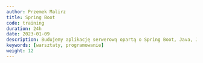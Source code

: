 ```yaml
---
author: Przemek Malirz
title: Spring Boot
code: training
duration: 24h
date: 2023-01-09
description: Budujemy aplikację serwerową opartą o Spring Boot, Java, JPA / Cosmos DB, REST / GraphQL. Zwrócimy uwagę na wymagania niefunkcjonalne oraz dobre praktykami dbania o jakość kodu, testowania i wdrażania aplikacji. 
keywords: [warsztaty, programowanie]
weight: 12
---
```

